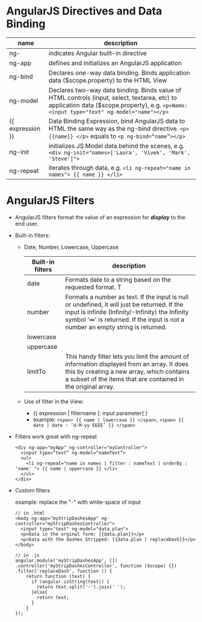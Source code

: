 # AngularJS Directives and Data Binding

  name | description
  ---- | ----------------------------------------------
  ng- | indicates Angular built-in directive
  ng-app | defines and initializes an AngularJS application
  ng-bind | Declares one-way data binding. Binds application data ($scope.property) to the HTML View
  ng-model | Declares two-way data binding. Binds value of HTML controls (input, select, textarea, etc) to application data ($scope.property), e.g. `<p>Name: <input type="text" ng-model="name"></p>`
  {{ expression }} | Data Binding Expression, bind AngularJS data to HTML the same way as the ng-bind directive. `<p> {{name}} </p>` equals to `<p ng-bind=“name”></p>`
  ng-init | initializes JS Model data behind the scenes, e.g. `<div ng-init="names=['Laura', 'Vivek', 'Mark', 'Steve']">`
  ng-repeat | iterates through data, e.g. `<li ng-repeat="name in names"> {{ name }} </li>`
  
# AngularJS Filters
- AngularJS filters format the value of an expression for _**display**_ to the end user.

- Built-in filters:
  - Date, Number, Lowercase, Uppercase
  
    Built-in filters | description
    ---------------- | ----------------------------------
    date | Formats date to a string based on the requested format. T
    number | Formats a number as text. If the input is null or undefined, it will just be returned. If the input is infinite (Infinity/-Infinity) the Infinity symbol '∞' is returned. If the input is not a number an empty string is returned.
    lowercase | 
    uppercase | 
    limitTo | This handy filter lets you limit the amount of information displayed from an array. It does this by creating a new array, which contains a subset of the items that are contained in the original array.
  
  - Use of filter in the View:
    - {{ expression | filtername [: input parameter] }
    - example: `<span> {{ name | lowercase }} </span>`, `<span> {{ date | date : ‘d-M-yy EEEE’ }} </span>`
    
- Filters work great with ng-repeat
  ```
  <div ng-app="myApp" ng-controller="myController"> 
    <input type=“text” ng-model=“nameText”>
    <ul>
      <li ng-repeat="name in names | filter : nameText | orderBy : 'name' "> {{ name | uppercase }} </li> 
    </ul>
  </div>
  ```
  
- Custom filters

  example: replace the "-" with white-space of input
  ```
  // in .html
  <body ng-app="myStripDashesApp" ng-controller="myStripDashesController">
    <input type="text" ng-model="data.plan">
    <p>Data in the orginal form: {{data.plan}}</p>
    <p>Data with the dashes Stripped: {{data.plan | replaceDash}}</p>
  </body>
  
  // in .js
  angular.module('myStripDashesApp', [])
  .controller('myStripDashesController', function ($scope) {})
  .filter('replaceDash', function () {
      return function (text) {
        if (angular.isString(text)) {
          return text.split('-').join(' ');
        }else{
          return text;
        }
      }
  });  
  ```
  
  
